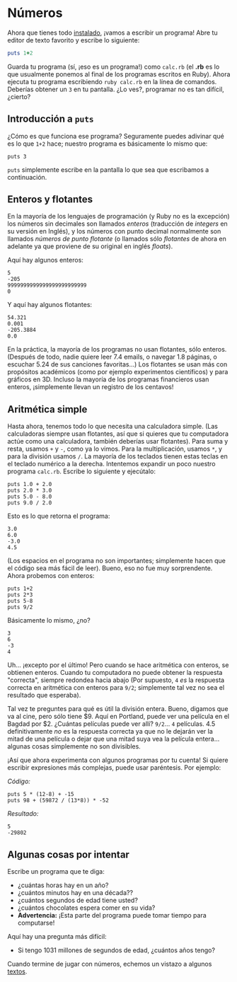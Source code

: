 Números
=======

Ahora que tienes todo [instalado](/aprende.a.programar), ¡vamos a escribir un programa!
Abre tu editor de texto favorito y escribe lo siguiente:

```ruby
puts 1+2
```

Guarda tu programa (sí, ¡eso es un programa!) como `calc.rb`
(el **.rb** es lo que usualmente ponemos al final de
los programas escritos en Ruby). Ahora ejecuta tu programa escribiendo
`ruby calc.rb` en la línea de comandos. Deberías obtener un `3`
en tu pantalla. ¿Lo ves?, programar no es tan difícil, ¿cierto?

## Introducción a `puts`

¿Cómo es que funciona ese programa? Seguramente puedes adivinar qué es lo que
`1+2` hace; nuestro programa es básicamente lo mismo que:

    puts 3

`puts` simplemente escribe en la pantalla lo que sea que escribamos a continuación.

## Enteros y flotantes

En la mayoría de los lenguajes de programación (y Ruby no es la excepción)
los números sin decimales son llamados *enteros* (traducción de *integers* en
su versión en Inglés), y los números con punto decimal normalmente son llamados
*números de punto flotante* (o llamados sólo *flotantes* de ahora en adelante ya
que proviene de su original en inglés *floats*).

Aquí hay algunos enteros:

    5
    -205
    9999999999999999999999999
    0

Y aquí hay algunos flotantes:

    54.321
    0.001
    -205.3884
    0.0

En la práctica, la mayoría de los programas no usan flotantes, sólo enteros.
(Después de todo, nadie quiere leer 7.4 emails, o navegar 1.8 páginas,
o escuchar 5.24 de sus canciones favoritas...) Los flotantes se usan más con
propósitos académicos (como por ejemplo experimentos científicos) y para
gráficos en 3D. Incluso la mayoría de los programas financieros usan enteros,
¡simplemente llevan un registro de los centavos!

Aritmética simple
-----------------

Hasta ahora, tenemos todo lo que necesita una calculadora simple.
(Las calculadoras siempre usan flotantes, así que si
quieres que tu computadora actúe como una calculadora, también deberías
usar flotantes). Para suma y resta, usamos `+` y `-`, como ya lo vimos.
Para la multiplicación, usamos `*`, y para la división usamos
`/`. La mayoría de los teclados tienen estas teclas en el
teclado numérico a la derecha. Intentemos expandir un poco
nuestro programa `calc.rb`. Escribe lo siguiente y ejecútalo:

    puts 1.0 + 2.0
    puts 2.0 * 3.0
    puts 5.0 - 8.0
    puts 9.0 / 2.0

Esto es lo que retorna el programa:

    3.0
    6.0
    -3.0
    4.5

(Los espacios en el programa no son importantes; simplemente
hacen que el código sea más fácil de leer). Bueno, eso no
fue muy sorprendente. Ahora probemos con enteros:

    puts 1+2
    puts 2*3
    puts 5-8
    puts 9/2

Básicamente lo mismo, ¿no?

    3
    6
    -3
    4

Uh... ¡excepto por el último!
Pero cuando se hace aritmética con enteros, se obtienen enteros.
Cuando tu computadora no puede obtener la respuesta "correcta",
siempre redondea hacia abajo (Por supuesto, `4` *es*
la respuesta correcta en aritmética con enteros para `9/2`;
simplemente tal vez no sea el resultado que esperaba).

Tal vez te preguntes para qué es útil la división entera. Bueno, digamos
que va al cine, pero sólo tiene $9. Aquí en Portland, puede ver una
película en el Bagdad por $2. ¿Cuántas películas puede ver allí?
`9/2`... `4` películas. 4.5 definitivamente *no*
es la respuesta correcta ya que no le dejarán ver la mitad de
una película o dejar que una mitad suya vea la película entera...
algunas cosas simplemente no son divisibles.

¡Así que ahora experimenta con algunos programas por tu cuenta!
Si quiere escribir expresiones más complejas, puede usar paréntesis.
Por ejemplo:

*Código:*

    puts 5 * (12-8) + -15
    puts 98 + (59872 / (13*8)) * -52

*Resultado:*

    5
    -29802

Algunas cosas por intentar
--------------------------

Escribe un programa que te diga:

* ¿cuántas horas hay en un año?
* ¿cuántos minutos hay en una década??
* ¿cuántos segundos de edad tiene usted?
* ¿cuántos chocolates espera comer en su vida?
* **Advertencia:** ¡Esta parte del programa puede tomar tiempo para computarse!

Aquí hay una pregunta más difícil:

* Si tengo 1031 millones de segundos de edad, ¿cuántos años tengo?

Cuando termine de jugar con números, echemos un vistazo
a algunos [textos](/aprende.a.programar/capitulos/textos.html).
